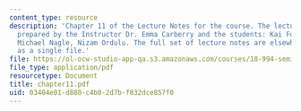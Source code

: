 ```yaml
---
content_type: resource
description: 'Chapter 11 of the Lecture Notes for the course. The lecture notes were
  prepared by the Instructor Dr. Emma Carberry and the students: Kai Fung, David Glasser,
  Michael Nagle, Nizam Ordulu. The full set of lecture notes are elsewhere available
  as a single file.'
file: https://ol-ocw-studio-app-qa.s3.amazonaws.com/courses/18-994-seminar-in-geometry-fall-2004/03404e01d880c4b02d7bf832dce857f0_chapter11.pdf
file_type: application/pdf
resourcetype: Document
title: chapter11.pdf
uid: 03404e01-d880-c4b0-2d7b-f832dce857f0
---
```

